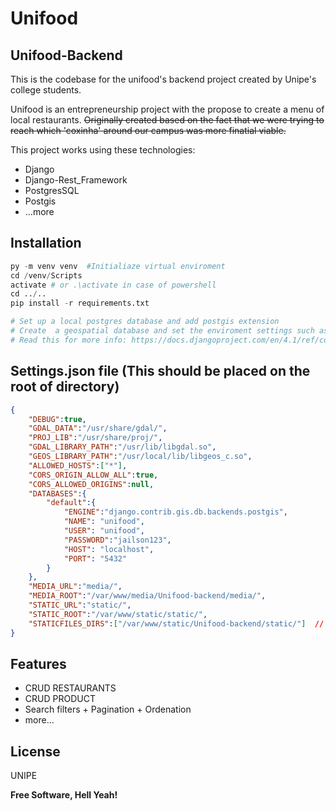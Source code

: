 ﻿# Unifood
## Unifood-Backend

This is the codebase for the unifood's backend project created by Unipe's college students.

Unifood is an entrepreneurship project with the propose to create a menu of local restaurants. ~~Originally created based on the fact that we were trying to reach which 'coxinha' around our campus was more finatial viable.~~


This project works using these technologies:
- Django
- Django-Rest_Framework
- PostgresSQL
- Postgis
- ...more

## Installation
``` python
py -m venv venv  #Initialiaze virtual enviroment
cd /venv/Scripts
activate # or .\activate in case of powershell
cd ../..
pip install -r requirements.txt

# Set up a local postgres database and add postgis extension
# Create  a geospatial database and set the enviroment settings such as files,credentials on a settings.json file
# Read this for more info: https://docs.djangoproject.com/en/4.1/ref/contrib/gis/install/postgis/
```

## Settings.json file (This should be placed on the root of directory)
```json
{
    "DEBUG":true, 
    "GDAL_DATA":"/usr/share/gdal/",
    "PROJ_LIB":"/usr/share/proj/",
    "GDAL_LIBRARY_PATH":"/usr/lib/libgdal.so",
    "GEOS_LIBRARY_PATH":"/usr/local/lib/libgeos_c.so",
    "ALLOWED_HOSTS":["*"],
    "CORS_ORIGIN_ALLOW_ALL":true,
    "CORS_ALLOWED_ORIGINS":null,
    "DATABASES":{
        "default":{
            "ENGINE":"django.contrib.gis.db.backends.postgis",
            "NAME": "unifood",
            "USER": "unifood",
            "PASSWORD":"jailson123",
            "HOST": "localhost",
            "PORT": "5432"
        }
    },
    "MEDIA_URL":"media/",
    "MEDIA_ROOT":"/var/www/media/Unifood-backend/media/",
    "STATIC_URL":"static/",
    "STATIC_ROOT":"/var/www/static/static/",
    "STATICFILES_DIRS":["/var/www/static/Unifood-backend/static/"]  // Obs: if debug false your web server that will handle staticfiles dir
}
```

## Features

- CRUD RESTAURANTS
- CRUD PRODUCT
- Search filters + Pagination + Ordenation
- more...

## License

UNIPE

**Free Software, Hell Yeah!**
